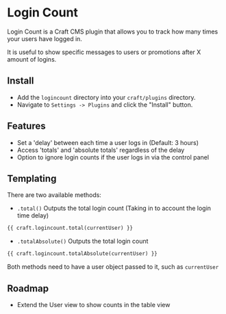 # Login Count

Login Count is a Craft CMS plugin that allows you to track how many times your users have logged in. 

It is useful to show specific messages to users or promotions after X amount of logins.

## Install

- Add the `logincount` directory into your `craft/plugins` directory.
- Navigate to `Settings -> Plugins` and click the "Install" button.

## Features

- Set a 'delay' between each time a user logs in (Default: 3 hours)
- Access 'totals' and 'absolute totals' regardless of the delay
- Option to ignore login counts if the user logs in via the control panel
 
## Templating

There are two available methods:

- `.total()` Outputs the total login count (Taking in to account the login time delay)

```HTML
{{ craft.logincount.total(currentUser) }}
```

- `.totalAbsolute()` Outputs the total login count

```HTML
{{ craft.logincount.totalAbsolute(currentUser) }}
```

Both methods need to have a user object passed to it, such as `currentUser`

## Roadmap

- Extend the User view to show counts in the table view